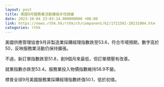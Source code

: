 ```yaml
---
layout: post
title: 美國9月服務業活動擴張步伐放緩
date: 2023-10-04 23:03:14.000000000 +08:00
link: https://news.rthk.hk/rthk/ch/component/k2/1721501-20231004.htm
categories: rthk
---
```


美國供應管理協會9月非製造業採購經理指數跌至53.6，符合市場預期，數字高於50，反映服務業活動仍保持擴張。

不過，新訂單指數跌至51.8，創9個月來最低，但訂單積壓有改善。

就業指數亦跌至53.4。服務業投入物價指數維持58.9不變。

標普全球9月美國服務業採購經理指數終值50.1，低於初值。
